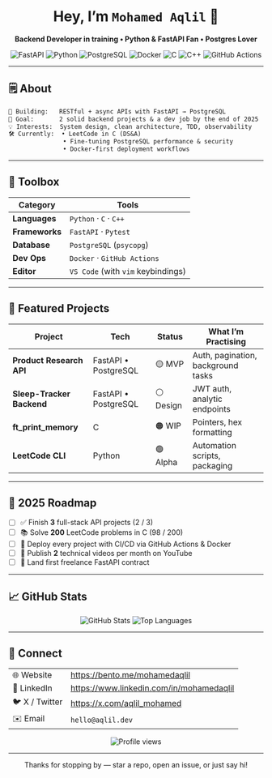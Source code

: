 <!-- GitHub Profile README for **mohamedaqlil** -->

<h1 align="center">Hey, I’m <code>Mohamed Aqlil</code> 👋</h1>
<p align="center">
  <strong>Backend Developer&nbsp;in training • Python & FastAPI Fan • Postgres Lover</strong>
</p>

<p align="center">
  <img alt="FastAPI"        src="https://img.shields.io/badge/FastAPI-009688?logo=fastapi&logoColor=white&style=for-the-badge" />
  <img alt="Python"         src="https://img.shields.io/badge/Python-3776AB?logo=python&logoColor=white&style=for-the-badge" />
  <img alt="PostgreSQL"     src="https://img.shields.io/badge/PostgreSQL-316192?logo=postgresql&logoColor=white&style=for-the-badge" />
  <img alt="Docker"         src="https://img.shields.io/badge/Docker-2496ED?logo=docker&logoColor=white&style=for-the-badge" />
  <img alt="C"              src="https://img.shields.io/badge/C-00599C?logo=c&logoColor=white&style=for-the-badge" />
  <img alt="C++"            src="https://img.shields.io/badge/C%2B%2B-00599C?logo=cplusplus&logoColor=white&style=for-the-badge" />
  <img alt="GitHub Actions" src="https://img.shields.io/badge/GitHub%20Actions-2088FF?logo=githubactions&logoColor=white&style=for-the-badge" />
</p>

---

## 🗒️ About

```txt
🔭 Building:   RESTful + async APIs with FastAPI → PostgreSQL
🎯 Goal:       2 solid backend projects & a dev job by the end of 2025
💡 Interests:  System design, clean architecture, TDD, observability
🛠️ Currently:  • LeetCode in C (DS&A)
               • Fine-tuning PostgreSQL performance & security
               • Docker-first deployment workflows
```

---

## 🧰 Toolbox

| Category      | Tools                                   |
|---------------|-----------------------------------------|
| **Languages** | `Python` · `C` · `C++`                  |
| **Frameworks**| `FastAPI` · `Pytest`                    |
| **Database**  | `PostgreSQL` (`psycopg`)                |
| **Dev Ops**   | `Docker` · `GitHub Actions`             |
| **Editor**    | `VS Code` (with `vim` keybindings)      |

---

## 🚧 Featured Projects

| Project                   | Tech                    | Status | What I’m Practising                          |
|---------------------------|-------------------------|--------|----------------------------------------------|
| **Product Research API**  | FastAPI • PostgreSQL    | 🟡 MVP | Auth, pagination, background tasks           |
| **Sleep-Tracker Backend** | FastAPI • PostgreSQL    | ⚪ Design | JWT auth, analytic endpoints                |
| **ft_print_memory**       | C                       | 🟠 WIP | Pointers, hex formatting                     |
| **LeetCode CLI**          | Python                  | 🟢 Alpha | Automation scripts, packaging               |

---

## 🎯 2025 Roadmap

- [ ] ✅ Finish **3** full-stack API projects (2 / 3)
- [ ] 📚 Solve **200** LeetCode problems in C (98 / 200)
- [ ] 🚀 Deploy every project with CI/CD via GitHub Actions & Docker
- [ ] 🎥 Publish **2** technical videos per month on YouTube
- [ ] 💼 Land first freelance FastAPI contract

---

## 📈 GitHub Stats

<p align="center">
  <img src="https://github-readme-stats.vercel.app/api?username=mohamedaqlil&show_icons=true&hide_border=true&count_private=true" alt="GitHub Stats" />
  <img src="https://github-readme-stats.vercel.app/api/top-langs/?username=mohamedaqlil&layout=compact&hide_border=true" alt="Top Languages" />
</p>

---

## 🤝 Connect

|               |                                                    |
|---------------|----------------------------------------------------|
| 🌐 Website    | <https://bento.me/mohamedaqlil>                    |
| 💼 LinkedIn   | <https://www.linkedin.com/in/mohamedaqlil>         |
| 🐦 X / Twitter| <https://x.com/aqlil_mohamed>                      |
| ✉️ Email      | `hello@aqlil.dev`                                  |

<p align="center">
  <img src="https://komarev.com/ghpvc/?username=mohamedaqlil&style=flat-square&color=blue" alt="Profile views">
</p>

---

<p align="center">Thanks for stopping by — star a repo, open an issue, or just say hi!</p>
